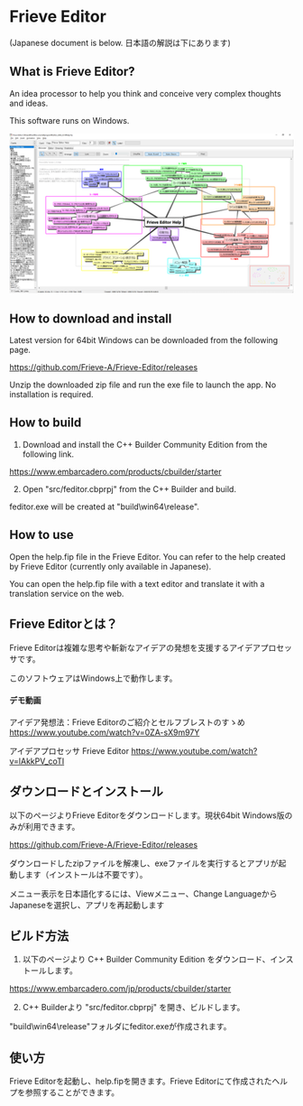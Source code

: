 # Frieve Editor

(Japanese document is below. 日本語の解説は下にあります)

## What is Frieve Editor?

An idea processor to help you think and conceive very complex thoughts and ideas.

This software runs on Windows.

<img src=".\image\feditor.png" style="zoom:50%;" />



## How to download and install

Latest version for 64bit Windows can be downloaded from the following page.

https://github.com/Frieve-A/Frieve-Editor/releases

Unzip the downloaded zip file and run the exe file to launch the app. No installation is required.



## How to build

1. Download and install the C++ Builder Community Edition from the following link.

https://www.embarcadero.com/products/cbuilder/starter

2. Open "src/feditor.cbprpj" from the C++ Builder and build.

feditor.exe will be created at "build\win64\release".



## How to use

Open the help.fip file in the Frieve Editor. You can refer to the help created by Frieve Editor (currently only available in Japanese).

You can open the help.fip file with a text editor and translate it with a translation service on the web.





## Frieve Editorとは？

Frieve Editorは複雑な思考や斬新なアイデアの発想を支援するアイデアプロセッサです。

このソフトウェアはWindows上で動作します。



#### デモ動画

アイデア発想法：Frieve Editorのご紹介とセルフブレストのすゝめ
https://www.youtube.com/watch?v=0ZA-sX9m97Y

アイデアプロセッサ Frieve Editor
https://www.youtube.com/watch?v=lAkkPV_coTI



## ダウンロードとインストール

以下のページよりFrieve Editorをダウンロードします。現状64bit Windows版のみが利用できます。

https://github.com/Frieve-A/Frieve-Editor/releases

ダウンロードしたzipファイルを解凍し、exeファイルを実行するとアプリが起動します（インストールは不要です）。

メニュー表示を日本語化するには、Viewメニュー、Change LanguageからJapaneseを選択し、アプリを再起動します



## ビルド方法

1. 以下のページより C++ Builder Community Edition をダウンロード、インストールします。

https://www.embarcadero.com/jp/products/cbuilder/starter

2. C++ Builderより "src/feditor.cbprpj" を開き、ビルドします。

 "build\win64\release"フォルダにfeditor.exeが作成されます。



## 使い方

Frieve Editorを起動し、help.fipを開きます。Frieve Editorにて作成されたヘルプを参照することができます。


